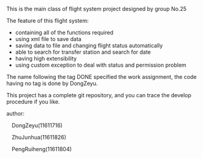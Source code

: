 This is the main class of flight system project designed by group No.25
<p>The feature of this flight system:
<ul>
		<li>containing all of the functions required</li>
		<li>using xml file to save data</li>
		<li>saving data to file and changing flight status automatically</li>
		<li>able to search for transfer station and search for date</li>
		<li>having high extensibility</li>
		<li>using custom exception to deal with status and permission problem</li>
</ul>

<p>The name following the tag DONE specified the work assignment, the code having no tag is done by DongZeyu.

<p>This project has a complete git repository, and you can trace the develop procedure if you like.

<p>author: 
<p>&ensp;&ensp;DongZeyu(11611716)
<p>&ensp;&ensp;ZhuJunhua(11611826)
<p>&ensp;&ensp;PengRuiheng(11611804)